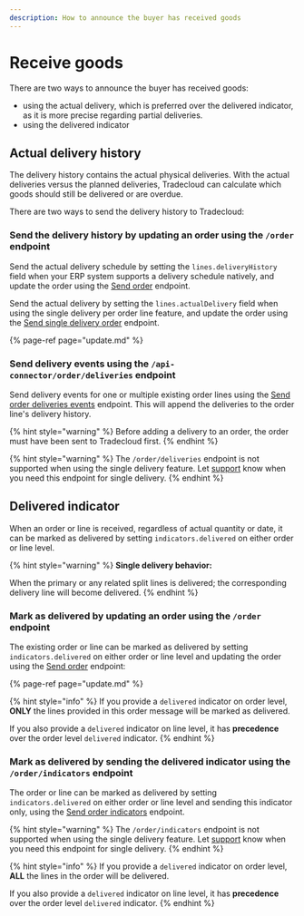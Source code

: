 ```yaml
---
description: How to announce the buyer has received goods
---
```


# Receive goods

There are two ways to announce the buyer has received goods:

- using the actual delivery, which is preferred over the delivered indicator, as it is more precise regarding partial deliveries.
- using the delivered indicator

## Actual delivery history

The delivery history contains the actual physical deliveries. With the actual deliveries versus the planned deliveries, Tradecloud can calculate which goods should still be delivered or are overdue.

There are two ways to send the delivery history to Tradecloud:

### Send the delivery history by updating an order using the `/order` endpoint

Send the actual delivery schedule by setting the `lines.deliveryHistory` field when your ERP system supports a delivery schedule natively, and update the order using the [Send order](https://swagger-ui.accp.tradecloud1.com/?url=https://api.accp.tradecloud1.com/v2/api-connector/specs.yaml#/buyer-endpoints/sendOrderByBuyerRoute) endpoint.

Send the actual delivery by setting the `lines.actualDelivery` field when using the single delivery per order line feature, and update the order using the [Send single delivery order](https://swagger-ui.accp.tradecloud1.com/?url=https://api.accp.tradecloud1.com/v2/api-connector/specs.yaml#/buyer-endpoints/sendSingleDeliveryOrderByBuyerRoute) endpoint.

{% page-ref page="update.md" %}

### Send delivery events using the `/api-connector/order/deliveries` endpoint

Send delivery events for one or multiple existing order lines using the [Send order deliveries events](https://swagger-ui.accp.tradecloud1.com/?url=https://api.accp.tradecloud1.com/v2/api-connector/specs.yaml#/buyer-endpoints/sendOrderDeliveriesByBuyer) endpoint. This will append the deliveries to the order line's delivery history.

{% hint style="warning" %}
Before adding a delivery to an order, the order must have been sent to Tradecloud first.
{% endhint %}

{% hint style="warning" %}
The `/order/deliveries` endpoint is not supported when using the single delivery feature.
Let [support](../support.md) know when you need this endpoint for single delivery.
{% endhint %}

## Delivered indicator

When an order or line is received, regardless of actual quantity or date, it can be marked as delivered by setting `indicators.delivered` on either order or line level.

{% hint style="warning" %}
**Single delivery behavior:**

When the primary or any related split lines is delivered; the corresponding delivery line will become delivered.
{% endhint %}

### Mark as delivered by updating an order using the `/order` endpoint

The existing order or line can be marked as delivered by setting `indicators.delivered` on either order or line level and updating the order using the [Send order](https://swagger-ui.accp.tradecloud1.com/?url=https://api.accp.tradecloud1.com/v2/api-connector/specs.yaml#/buyer-endpoints/sendOrderByBuyerRoute) endpoint:

{% page-ref page="update.md" %}

{% hint style="info" %}
If you provide a `delivered` indicator on order level, **ONLY** the lines provided in this order message will be marked as delivered.

If you also provide a `delivered` indicator on line level, it has **precedence** over the order level `delivered` indicator.
{% endhint %}

### Mark as delivered by sending the delivered indicator using the `/order/indicators` endpoint

The order or line can be marked as delivered by setting `indicators.delivered` on either order or line level and sending this indicator only, using the [Send order indicators](https://swagger-ui.accp.tradecloud1.com/?url=https://api.accp.tradecloud1.com/v2/api-connector/specs.yaml#/buyer-endpoints/sendOrderIndicatorsByBuyerRoute) endpoint.

{% hint style="warning" %}
The `/order/indicators` endpoint is not supported when using the single delivery feature.
Let [support](../support.md) know when you need this endpoint for single delivery.
{% endhint %}

{% hint style="info" %}
If you provide a `delivered` indicator on order level, **ALL** the lines in the order will be delivered.

If you also provide a `delivered` indicator on line level, it has **precedence** over the order level `delivered` indicator.
{% endhint %}
